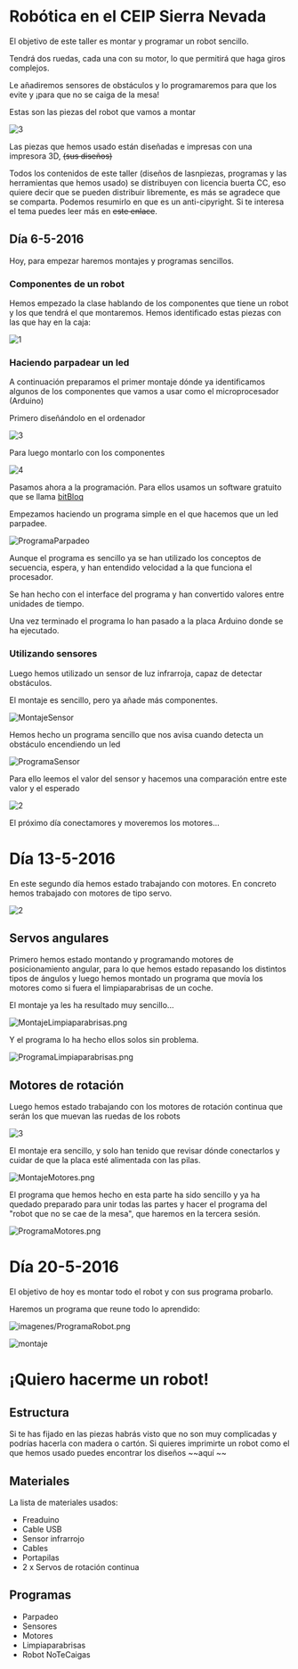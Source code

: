 # Robótica en el CEIP Sierra Nevada

El objetivo de este taller es montar y programar un robot sencillo.

Tendrá dos ruedas, cada una con su motor, lo que permitirá que haga giros complejos.

Le añadiremos sensores de obstáculos y lo programaremos para que los evite y ¡para que no se caiga de la mesa!

Estas son las piezas del robot que vamos a montar

![3](./imagenes/IMG_20160506_171835_.jpg)

Las piezas que hemos usado están diseñadas e impresas con una impresora 3D, ~~(sus diseños)~~

Todos los contenidos de este taller (diseños de lasnpiezas, programas y las herramientas que hemos usado) se distribuyen con licencia buerta CC, eso quiere decir que se pueden distribuir libremente, es más se agradece que se comparta. Podemos resumirlo en que es un anti-cipyright. Si te interesa el tema puedes leer más en ~~este enlace~~.

## Día 6-5-2016

Hoy, para empezar haremos montajes y programas sencillos.

### Componentes de un robot

Hemos empezado la clase hablando de los componentes que tiene un robot y los que tendrá el que montaremos. Hemos identificado estas piezas con las que hay en la caja:

![1](./imagenes/IMG_20160506_171738_.jpg)

### Haciendo parpadear un led

A continuación preparamos el primer montaje dónde ya identificamos algunos de los componentes que vamos a usar como el microprocesador (Arduino)

Primero diseñándolo en el ordenador


![3](./imagenes/MontajeLed.png)

Para luego montarlo con los componentes

![4](./imagenes/IMG_20160506_163047_.jpg)

Pasamos ahora a la programación. Para ellos usamos un software gratuito que se llama [bitBloq](http://bitbloq.bq.com)

Empezamos haciendo un programa simple en el que hacemos que un led parpadee.

![ProgramaParpadeo](./imagenes/ProgramaParpadeo.png)

Aunque el programa es sencillo ya se han utilizado los conceptos de secuencia, espera, y han entendido velocidad a la que funciona el procesador.

Se han hecho con el interface del programa y han convertido valores entre unidades de tiempo.

Una vez terminado el programa lo han pasado  a la placa Arduino donde se ha ejecutado.

### Utilizando sensores

Luego hemos  utilizado un sensor de luz infrarroja, capaz de detectar obstáculos.

El montaje es sencillo, pero ya añade más componentes.

![MontajeSensor](./imagenes/MontajeSensor.png)

Hemos hecho un programa sencillo que nos avisa cuando detecta un obstáculo encendiendo un led

![ProgramaSensor](./imagenes/ProgramaSensor.png)

Para ello leemos el valor del sensor y hacemos una  comparación entre este valor y el esperado

![2](./imagenes/IMG_20160506_171822_.jpg)

El próximo día conectamores y moveremos los motores...


# Día 13-5-2016

En este segundo día hemos estado trabajando con motores. En concreto hemos trabajado con motores de tipo servo.

![2](./imagenes/IMG_20160513_173146.jpg)


## Servos angulares

Primero hemos estado montando y programando motores de posicionamiento angular, para lo que hemos estado repasando los distintos tipos de ángulos y luego hemos montado un programa que movía los motores como si fuera el limpiaparabrisas de un coche.


El montaje ya les ha resultado muy sencillo...

![MontajeLimpiaparabrisas.png](./imagenes/MontajeLimpiaparabrisas.png)

Y el programa lo ha hecho ellos solos sin problema.

![ProgramaLimpiaparabrisas.png](./imagenes/ProgramaLimpiaparabrisas.png)

## Motores de rotación

Luego hemos estado trabajando con los motores de rotación continua que serán los que muevan las ruedas de los robots

![3](./imagenes/IMG_20160513_173041.jpg)

El  montaje era sencillo, y solo han tenido que revisar dónde conectarlos y cuidar de que la placa esté alimentada con las pilas.

![MontajeMotores.png](./imagenes/MontajeMotores.png)

El programa que hemos hecho en esta parte ha sido sencillo y ya ha quedado preparado para unir todas las partes y hacer el programa del "robot que no se cae de la mesa", que haremos en la tercera sesión.

![ProgramaMotores.png](./imagenes/ProgramaMotores.png)


# Día 20-5-2016

El objetivo de hoy es montar todo el robot y con sus programa probarlo.

Haremos un programa que reune todo lo aprendido:

![imagenes/ProgramaRobot.png](./imagenes/ProgramaRobot.png)

![montaje](./imagenes/MontajeRobot.png)

# ¡Quiero hacerme un robot!

## Estructura 

Si te has fijado en las piezas habrás visto que no son muy complicadas y podrías hacerla con madera o cartón. Si quieres imprimirte un robot como el que hemos usado puedes encontrar los diseños ~~aquí ~~

## Materiales

La lista de materiales usados:
* Freaduino
* Cable USB
* Sensor infrarrojo 
* Cables
* Portapilas
* 2 x Servos de rotación continua

## Programas

* Parpadeo
* Sensores
* Motores
* Limpiaparabrisas 
* Robot NoTeCaigas